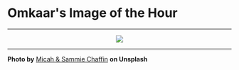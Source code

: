 # Omkaar's Image of the Hour

---

<div align="center">

<a href="https://unsplash.com/photos/welcome-to-glacier-point-sign-displays-a-map-GahhOgrgMEk">
  <img src="https://images.unsplash.com/photo-1753392805754-a1df186e0169?crop=entropy&cs=tinysrgb&fit=max&fm=jpg&ixid=M3w3NjA2Nzh8MHwxfHJhbmRvbXx8fHx8fHx8fDE3NTQxNDY4MDB8&ixlib=rb-4.1.0&q=80&w=1080" style="max-width:100%; height:auto;">
</a>



</div>

---

**Photo by** [Micah & Sammie Chaffin](https://unsplash.com/@micahandsammiechaffin) **on Unsplash**
